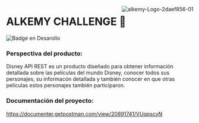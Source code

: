 
<a href="https://imgbb.com/"><img src="https://i.ibb.co/YfD49s3/alkemy-Logo-2daef856-01.png" alt="alkemy-Logo-2daef856-01" border="0" align="right"></a>
# ALKEMY CHALLENGE 🚀

![Badge en Desarollo](https://img.shields.io/badge/STATUS-FINALIZADO-green)

### Perspectiva del producto:
Disney API REST es un producto diseñado para obtener información detallada sobre las películas del mundo Disney, conocer todos sus personajes, su informacón detallada y también conocer en que otras películas estos personajes también participaron.


### Documentación del proyecto:

https://documenter.getpostman.com/view/20891741/VUqpscyN

